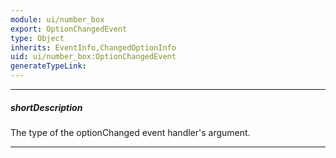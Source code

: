 ```yaml
---
module: ui/number_box
export: OptionChangedEvent
type: Object
inherits: EventInfo,ChangedOptionInfo
uid: ui/number_box:OptionChangedEvent
generateTypeLink: 
---
```

---
##### shortDescription
The type of the optionChanged event handler's argument.

---
<!-- Description goes here -->